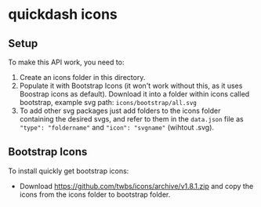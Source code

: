 # quickdash icons

## Setup
To make this API work, you need to:
1. Create an icons folder in this directory.
2. Populate it with Bootstrap Icons (it won't work without this, as it uses Boostrap icons as default). Download it into a folder within icons called bootstrap, example svg path: `icons/bootstrap/all.svg`
3. To add other svg packages just add folders to the icons folder containing the desired svgs, and refer to them in the `data.json` file as `"type": "foldername"` and `"icon": "svgname"` (wihtout .svg).

## Bootstrap Icons
To install quickly get bootstrap icons:
- Download https://github.com/twbs/icons/archive/v1.8.1.zip and copy the icons from the icons folder to bootstrap folder.